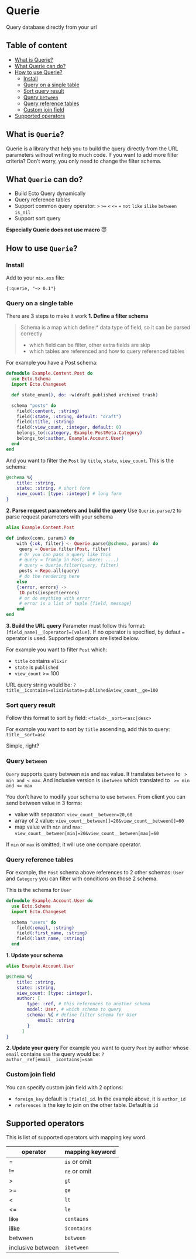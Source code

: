 # Querie
Query database directly from your url


## Table of content
* [What is Querie?](#what-is-querie-)
* [What Querie can do?](#what-querie-can-do-)
* [How to use Querie?](#how-to-use-querie-)
	+ [Install](#install)
	+ [Query on a single table](#query-on-a-single-table)
	+ [Sort query result](#sort-query-result)
	+ [Query `between`](#query--between-)
	+ [Query reference tables](#query-reference-tables)
	+ [Custom join field](#custom-join-field)
* [Supported operators](#supported-operators)


## What is `Querie`?
Querie is a library that help you to build the query directly from the URL parameters without  writing to much code.
If you want to add more filter criteria? Don't worry, you only need to change the filter schema.

## What `Querie` can do?
* Build Ecto Query dynamically
* Query reference tables
* Support common query operator: `>` `>=` `<` `<=` `=` `not` `like` `ilike` `between` `is_nil`
* Support sort query

**Especially Querie does not use macro** 😇

## How to use `Querie`?
### Install
Add to your `mix.exs` file:

`{:querie, "~> 0.1"}`

### Query on a single table
There are 3 steps to make it work
**1. Define a filter schema**
> Schema is a map which define:* data type of field, so it can be parsed correctly
> * which field can be filter, other extra fields are skip
> * which tables are referenced and how to query referenced tables

For example you have a Post schema:
```elixir
defmodule Example.Content.Post do
  use Ecto.Schema
  import Ecto.Changeset

  def state_enum(), do: ~w(draft published archived trash)

  schema "posts" do
    field(:content, :string)
    field(:state, :string, default: "draft")
    field(:title, :string)
    field(:view_count, :integer, default: 0)
    belongs_to(:category, Example.PostMeta.Category)
    belongs_to(:author, Example.Account.User)
  end
end
```

And you want to filter the `Post` by `title`, `state`, `view_count`. This is the schema:
```elixir
@schema %{
    title: :string,
    state: :string, # short form
    view_count: [type: :integer] # long form
}
```

**2. Parse request parameters and build the query**
Use `Querie.parse/2` to parse request parameters with your schema

```elixir
alias Example.Content.Post

def index(conn, params) do
    with {:ok, filter} <- Querie.parse(@schema, params) do
	 query = Querie.filter(Post, filter)
	 # Or you can pass a query like this
	 # query = from(p in Post, where: ....)
	 # query = Querie.filter(query, filter)
	 posts = Repo.all(query)
	 # do the rendering here
    else
    {:error, errors} ->
	 IO.puts(inspect(errors)
	 # or do anything with error
	 # error is a list of tuple {field, message}
    end
end
```

**3.  Build the  URL query**
Parameter must follow this format: `[field_name]__[operator]=[value]`. If no operator is specified, by defaut `=` operator is used.
Supported operators are listed below.

For example you want to filter `Post` which:
* `title` contains `elixir`
* `state` is `published`
* `view_count` >= 100

URL query string would be: `?title__icontains=elixir&state=published&view_count__ge=100`

### Sort query result
Follow this format to sort by field: `<field>__sort=<asc|desc>`

For example you want to sort by `title` ascending, add this to query: `title__sort=asc`

Simple, right?

### Query `between`
`Query` supports query between `min` and `max` value. It translates `between` to ` > min and < max`. And inclusive version is `ibetween` which translated to ` >= min and <= max`

You don’t have to modify your schema to use `between`.
From client you can send between value in 3 forms:
- value with separator: `view_count__between=20,60`
- array of 2 value: `view_count__between[]=20&view_count__between[]=60`
- map value with `min` and `max`: `view_count__between[min]=20&view_count__between[max]=60`

If `min` or `max` is omitted, it will use one compare operator.

### Query reference tables
For example, the `Post` schema above references to 2 other schemas: `User` and `Category` you can filter with conditions on those 2 schema.

This is the schema for `User`

```elixir
defmodule Example.Account.User do
  use Ecto.Schema
  import Ecto.Changeset

  schema "users" do
    field(:email, :string)
    field(:first_name, :string)
    field(:last_name, :string)
  end
```

**1. Update your schema**
```elixir
alias Example.Account.User

@schema %{
    title: :string,
    state: :string, 
    view_count: [type: :integer],
    author: [
		type: :ref, # this references to another schema
		model: User, # which schema to query
		schema: %{ # define filter schema for User
			email: :string
		}
	  ]
}

```

**2. Update your query**
For example you want to query `Post` by author whose `email` contains `sam` the query would be: `?author__ref[email__icontains]=sam`

### Custom join field
You can specify custom join field with 2 options:
- `foreign_key` default is `[field]_id`. In the example above, it is `author_id`
- `references` is the key to join on the other table. Default is `id`

## Supported operators
This is list of supported operators with mapping key word.

| operator | mapping keyword |
|--|--|
| = | `is` or omit |
| != | `ne` or omit |
| > | `gt` |
| >= | `ge` |
| < | `lt` |
| <= | `le` |
| like | `contains` |
| ilike | `icontains` |
| between | `between` |
| inclusive between | `ibetween` |

